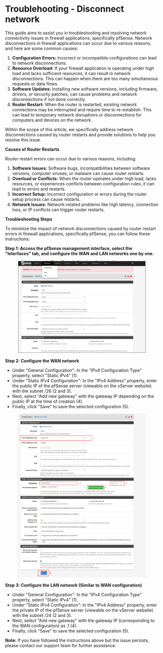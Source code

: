 # Troublehooting - Disconnect network

This guide aims to assist you in troubleshooting and resolving network connectivity issues in firewall applications, specifically pfSense. Network disconnections in firewall applications can occur due to various reasons, and here are some common causes:

1. **Configuration Errors:** Incorrect or incompatible configurations can lead to network disconnections.
2. **Resource Overload:** If your firewall application is operating under high load and lacks sufficient resources, it can result in network disconnections. This can happen when there are too many simultaneous requests or data flows.
3. **Software Updates:** Installing new software versions, including firmware, drivers, or security patches, can cause problems and network disconnections if not done correctly.
4. **Router Restart:** When the router is restarted, existing network connections may be interrupted and require time to re-establish. This can lead to temporary network disruptions or disconnections for computers and devices on the network.

Within the scope of this article, we specifically address network disconnections caused by router restarts and provide solutions to help you resolve this issue.

**Causes of Router Restarts**

Router restart errors can occur due to various reasons, including:

1. **Software Issues:** Software bugs, incompatibilities between software versions, computer viruses, or malware can cause router restarts.
2. **Overload or Conflicts:** When the router operates under high load, lacks resources, or experiences conflicts between configuration rules, it can lead to errors and restarts.
3. **Incorrect Setup:** Incorrect configuration or errors during the router setup process can cause restarts.
4. **Network Issues:** Network-related problems like high latency, connection loss, or IP conflicts can trigger router restarts.

**Troubleshooting Steps**

To minimize the impact of network disconnections caused by router restart errors in firewall applications, specifically pfSense, you can follow these instructions:

**Step 1: Access the pfSense management interface, select the "Interfaces" tab, and configure the WAN and LAN networks one by one.**

<figure><img src="../../../../.gitbook/assets/image (3) (1) (1) (1) (1) (1) (1) (1) (1) (1) (1) (1) (1) (1).png" alt=""><figcaption></figcaption></figure>

**Step 2: Configure the WAN network**

* Under "General Configuration": In the "IPv4 Configuration Type" property, select "Static IPv4" (1).
* Under "Static IPv4 Configuration": In the "IPv4 Address" property, enter the public IP of the pfSense server (viewable on the vServer website) with the subnet /26 (2 and 3).
* Next, select "Add new gateway" with the gateway IP depending on the public IP at the time of creation (4).
* Finally, click "Save" to save the selected configuration (5).

<figure><img src="../../../../.gitbook/assets/image (5) (1) (1) (1) (1) (1) (1) (1) (1) (1) (1).png" alt=""><figcaption></figcaption></figure>

**Step 3: Configure the LAN network (Similar to WAN configuration)**

* Under "General Configuration": In the "IPv4 Configuration Type" property, select "Static IPv4" (1).
* Under "Static IPv4 Configuration": In the "IPv4 Address" property, enter the private IP of the pfSense server (viewable on the vServer website) with the subnet /24 (2 and 3).
* Next, select "Add new gateway" with the gateway IP (corresponding to the WAN configuration) as .1 (4).
* Finally, click "Save" to save the selected configuration (5).

**Note:** If you have followed the instructions above but the issue persists, please contact our support team for further assistance.
